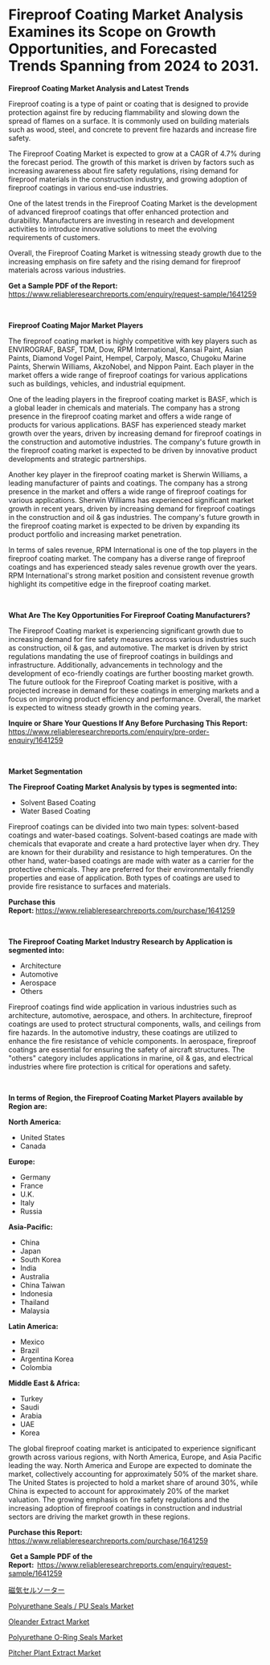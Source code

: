 <p><h1>Fireproof Coating Market Analysis Examines its Scope on Growth Opportunities, and Forecasted Trends Spanning from 2024 to 2031.</h1></p><p><strong>Fireproof Coating Market Analysis and Latest Trends</strong></p>
<p><p>Fireproof coating is a type of paint or coating that is designed to provide protection against fire by reducing flammability and slowing down the spread of flames on a surface. It is commonly used on building materials such as wood, steel, and concrete to prevent fire hazards and increase fire safety.</p><p>The Fireproof Coating Market is expected to grow at a CAGR of 4.7% during the forecast period. The growth of this market is driven by factors such as increasing awareness about fire safety regulations, rising demand for fireproof materials in the construction industry, and growing adoption of fireproof coatings in various end-use industries.</p><p>One of the latest trends in the Fireproof Coating Market is the development of advanced fireproof coatings that offer enhanced protection and durability. Manufacturers are investing in research and development activities to introduce innovative solutions to meet the evolving requirements of customers.</p><p>Overall, the Fireproof Coating Market is witnessing steady growth due to the increasing emphasis on fire safety and the rising demand for fireproof materials across various industries.</p></p>
<p><strong>Get a Sample PDF of the Report:&nbsp;</strong> <a href="https://www.reliableresearchreports.com/enquiry/request-sample/1641259">https://www.reliableresearchreports.com/enquiry/request-sample/1641259</a></p>
<p>&nbsp;</p>
<p><strong>Fireproof Coating Major Market Players</strong></p>
<p><p>The fireproof coating market is highly competitive with key players such as ENVIROGRAF, BASF, TDM, Dow, RPM International, Kansai Paint, Asian Paints, Diamond Vogel Paint, Hempel, Carpoly, Masco, Chugoku Marine Paints, Sherwin Williams, AkzoNobel, and Nippon Paint. Each player in the market offers a wide range of fireproof coatings for various applications such as buildings, vehicles, and industrial equipment.</p><p>One of the leading players in the fireproof coating market is BASF, which is a global leader in chemicals and materials. The company has a strong presence in the fireproof coating market and offers a wide range of products for various applications. BASF has experienced steady market growth over the years, driven by increasing demand for fireproof coatings in the construction and automotive industries. The company's future growth in the fireproof coating market is expected to be driven by innovative product developments and strategic partnerships.</p><p>Another key player in the fireproof coating market is Sherwin Williams, a leading manufacturer of paints and coatings. The company has a strong presence in the market and offers a wide range of fireproof coatings for various applications. Sherwin Williams has experienced significant market growth in recent years, driven by increasing demand for fireproof coatings in the construction and oil & gas industries. The company's future growth in the fireproof coating market is expected to be driven by expanding its product portfolio and increasing market penetration.</p><p>In terms of sales revenue, RPM International is one of the top players in the fireproof coating market. The company has a diverse range of fireproof coatings and has experienced steady sales revenue growth over the years. RPM International's strong market position and consistent revenue growth highlight its competitive edge in the fireproof coating market.</p></p>
<p>&nbsp;</p>
<p><strong>What Are The Key Opportunities For Fireproof Coating Manufacturers?</strong></p>
<p><p>The Fireproof Coating market is experiencing significant growth due to increasing demand for fire safety measures across various industries such as construction, oil & gas, and automotive. The market is driven by strict regulations mandating the use of fireproof coatings in buildings and infrastructure. Additionally, advancements in technology and the development of eco-friendly coatings are further boosting market growth. The future outlook for the Fireproof Coating market is positive, with a projected increase in demand for these coatings in emerging markets and a focus on improving product efficiency and performance. Overall, the market is expected to witness steady growth in the coming years.</p></p>
<p><strong>Inquire or Share Your Questions If Any Before Purchasing This Report:</strong> <a href="https://www.reliableresearchreports.com/enquiry/pre-order-enquiry/1641259">https://www.reliableresearchreports.com/enquiry/pre-order-enquiry/1641259</a></p>
<p>&nbsp;</p>
<p><strong>Market Segmentation</strong></p>
<p><strong>The Fireproof Coating Market Analysis by types is segmented into:</strong></p>
<p><ul><li>Solvent Based Coating</li><li>Water Based Coating</li></ul></p>
<p><p>Fireproof coatings can be divided into two main types: solvent-based coatings and water-based coatings. Solvent-based coatings are made with chemicals that evaporate and create a hard protective layer when dry. They are known for their durability and resistance to high temperatures. On the other hand, water-based coatings are made with water as a carrier for the protective chemicals. They are preferred for their environmentally friendly properties and ease of application. Both types of coatings are used to provide fire resistance to surfaces and materials.</p></p>
<p><strong>Purchase this Report:&nbsp;</strong><a href="https://www.reliableresearchreports.com/purchase/1641259">https://www.reliableresearchreports.com/purchase/1641259</a></p>
<p>&nbsp;</p>
<p><strong>The Fireproof Coating Market Industry Research by Application is segmented into:</strong></p>
<p><ul><li>Architecture</li><li>Automotive</li><li>Aerospace</li><li>Others</li></ul></p>
<p><p>Fireproof coatings find wide application in various industries such as architecture, automotive, aerospace, and others. In architecture, fireproof coatings are used to protect structural components, walls, and ceilings from fire hazards. In the automotive industry, these coatings are utilized to enhance the fire resistance of vehicle components. In aerospace, fireproof coatings are essential for ensuring the safety of aircraft structures. The "others" category includes applications in marine, oil & gas, and electrical industries where fire protection is critical for operations and safety.</p></p>
<p>&nbsp;</p>
<p><strong>In terms of Region, the Fireproof Coating Market Players available by Region are:</strong></p>
<p>
    <p> <strong> North America: </strong>
        <ul>
            <li>United States</li>
            <li>Canada</li>
        </ul>
        </p> 
    <p> <strong> Europe: </strong>
        <ul>
            <li>Germany</li>
            <li>France</li>
            <li>U.K.</li>
            <li>Italy</li>
            <li>Russia</li>
        </ul>
        </p> 
    <p> <strong> Asia-Pacific: </strong>
        <ul>
            <li>China</li>
            <li>Japan</li>
            <li>South Korea</li>
            <li>India</li>
            <li>Australia</li>
            <li>China Taiwan</li>
            <li>Indonesia</li>
            <li>Thailand</li>
            <li>Malaysia</li>
        </ul>
        </p> 
    <p> <strong> Latin America: </strong>
        <ul>
            <li>Mexico</li>
            <li>Brazil</li>
            <li>Argentina Korea</li>
            <li>Colombia</li>
        </ul>
        </p> 
    <p> <strong> Middle East & Africa: </strong>
        <ul>
            <li>Turkey</li>
            <li>Saudi</li>
            <li>Arabia</li>
            <li>UAE</li>
            <li>Korea</li>
        </ul>
    </p>
    </p>
<p><p>The global fireproof coating market is anticipated to experience significant growth across various regions, with North America, Europe, and Asia Pacific leading the way. North America and Europe are expected to dominate the market, collectively accounting for approximately 50% of the market share. The United States is projected to hold a market share of around 30%, while China is expected to account for approximately 20% of the market valuation. The growing emphasis on fire safety regulations and the increasing adoption of fireproof coatings in construction and industrial sectors are driving the market growth in these regions.</p></p>
<p><strong>Purchase this Report: </strong><a href="https://www.reliableresearchreports.com/purchase/1641259">https://www.reliableresearchreports.com/purchase/1641259</a></p>
<p>&nbsp;<strong>Get a Sample PDF of the Report:&nbsp;&nbsp;</strong><a href="https://www.reliableresearchreports.com/enquiry/request-sample/1641259">https://www.reliableresearchreports.com/enquiry/request-sample/1641259</a></p>
<p><strong></strong></p>
<p><p><a href="https://github.com/jkjreqjscoxx7/Market-Research-Report-List-1/blob/main/7743464193956.md">磁気セルソーター</a></p><p><a href="https://issuu.com/reportprime-2/docs/polyurethane-seals-pu-seals-market-size-2030.pptx">Polyurethane Seals / PU Seals Market</a></p><p><a href="https://github.com/brenzgnarento/Market-Research-Report-List-1/blob/main/oleander-extract-market.md">Oleander Extract Market</a></p><p><a href="https://issuu.com/reportprime-2/docs/polyurethane-o-ring-seals-market-size-2030.pptx">Polyurethane O-Ring Seals Market</a></p><p><a href="https://github.com/jerrycopelandthomaswsqd8q/Market-Research-Report-List-1/blob/main/pitcher-plant-extract-market.md">Pitcher Plant Extract Market</a></p></p>